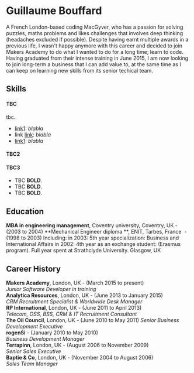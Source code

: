 # Guillaume Bouffard

A French London-based coding MacGyver, who has a passion for solving puzzles, maths problems and likes challenges that involves deep thinking (headaches excluded if possible). Despite having earnt multiple awards in a previous life, I wasn't happy anymore with this career and decided to join Makers Academy to do what I wanted to do for a long time; learn to code. Having graduated from their intense training in June 2015, I am now looking to join long-term a business that I can add value to, at the same time as I can keep on learning new skills from its senior techical team.


## Skills

#### TBC

tbc.

- [link1](link): *blabla*
- link [link](link): *blabla*
- [link1](link): *blabla*

#### TBC2

#### TBC3

- TBC **BOLD**.
- TBC **BOLD**.
- TBC **BOLD**.

## Education

**MBA in engineering management**, Coventry university, Coventry, UK  - (2003 to 2004) 
**Mechanical Engineer diploma **, ENIT, Tarbes, France   - (1998 to 2003) 
Including:
in 2003: 5th year specialization: Business and International Affairs
in 2002: 4th year as an exchange student: (Erasmus program). Full year spent at Strathclyde University. Glasgow, UK

## Career History

**Makers Academy**, London, UK  - (March 2015 to present)  
*Junior Software Developer in training*  
**Analytica Resources**, London, UK - (June 2013 to January 2015)  
*CRM Recruitment Specialist & Worldwide Desk Manager*  
**RP International**, London, UK - (June 2011 to April 2013)  
*Telecom, OSS, BSS, CRM & IT Recruitment Consultant*  
**The Oil Council**, London, UK - (June 2010 to May 2011) 
*Senior Business Development Executive*  
**rogenSi** - (January 2010 to May 2010)  
*Business Development Manager*  
**Terrapinn**, London, UK - (August 2006 to November 2009)  
*Senior Sales Executive*  
**Baptie & Co**, London, UK - (November 2004 to August 2006)  
*Sales Team Manager*  
